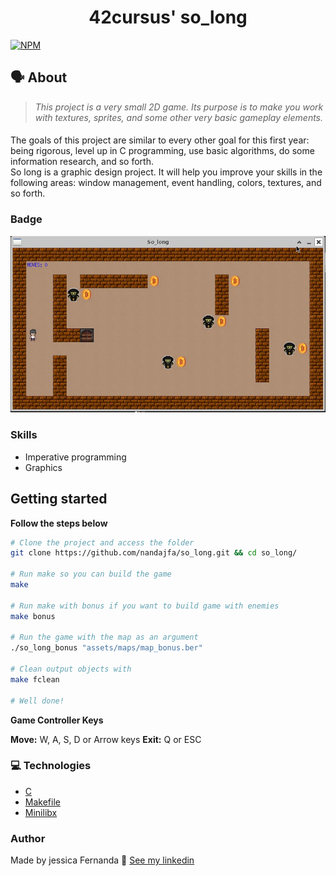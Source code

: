 <h1 align="center">
	42cursus' so_long
 </h1>
 
 [![NPM](https://img.shields.io/npm/l/react)](https://github.com/nandajfa/so_long/blob/main/LICENSE)
 
   ## 🗣️ About

> _This project is a very small 2D game.
Its purpose is to make you work with textures, sprites,
and some other very basic gameplay elements._

#### 

The goals of this project are similar to every other goal for this first year: being rigorous,
level up in C programming, use basic algorithms, do some information research, and so
forth. <br/>
So long is a graphic design project. It will help you improve your skills in the following
areas: window management, event handling, colors, textures, and so forth.

### Badge
<img src="./img/so_long.jpg"/>

### Skills

* Imperative programming
* Graphics


## Getting started
**Follow the steps below**
```bash
# Clone the project and access the folder
git clone https://github.com/nandajfa/so_long.git && cd so_long/

# Run make so you can build the game
make

# Run make with bonus if you want to build game with enemies
make bonus

# Run the game with the map as an argument
./so_long_bonus "assets/maps/map_bonus.ber"

# Clean output objects with
make fclean

# Well done!
```

**Game Controller Keys**

**Move:** W, A, S, D or Arrow keys
**Exit:** Q or ESC


### :computer: Technologies

* [C](https://devdocs.io/)
* [Makefile](https://www.gnu.org/software/make/manual/make.html)
* [Minilibx](https://github.com/42Paris/minilibx-linux)

 ### Author

Made by jessica Fernanda 👋 [See my linkedin](https://www.linkedin.com/in/jessica-fernanda-106651205)
